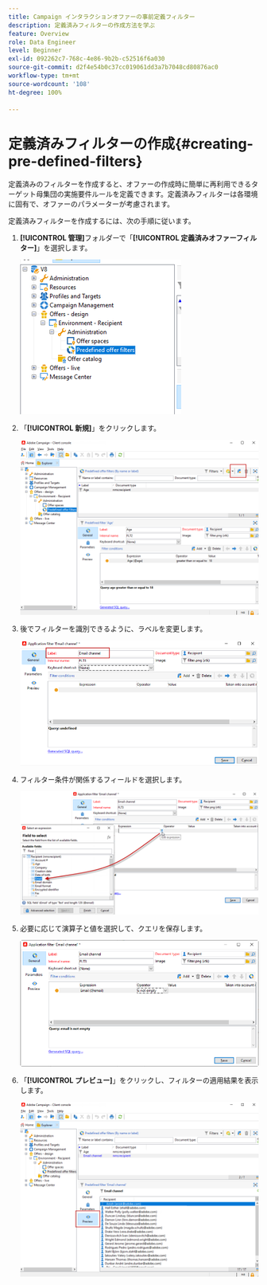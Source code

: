 ```yaml
---
title: Campaign インタラクションオファーの事前定義フィルター
description: 定義済みフィルターの作成方法を学ぶ
feature: Overview
role: Data Engineer
level: Beginner
exl-id: 092262c7-768c-4e86-9b2b-c52516f6a030
source-git-commit: d2f4e54b0c37cc019061dd3a7b7048cd80876ac0
workflow-type: tm+mt
source-wordcount: '108'
ht-degree: 100%

---
```


# 定義済みフィルターの作成{#creating-pre-defined-filters}

定義済みのフィルターを作成すると、オファーの作成時に簡単に再利用できるターゲット母集団の実施要件ルールを定義できます。定義済みフィルターは各環境に固有で、オファーのパラメーターが考慮されます。

定義済みフィルターを作成するには、次の手順に従います。

1. **[!UICONTROL 管理]**&#x200B;フォルダーで「**[!UICONTROL 定義済みオファーフィルター]**」を選択します。

   ![](assets/offer_filter_create_005.png)

1. 「**[!UICONTROL 新規]**」をクリックします。

   ![](assets/offer_filter_create_001.png)

1. 後でフィルターを識別できるように、ラベルを変更します。

   ![](assets/offer_filter_create_002.png)

1. フィルター条件が関係するフィールドを選択します。

   ![](assets/offer_filter_create_003.png)

1. 必要に応じて演算子と値を選択して、クエリを保存します。

   ![](assets/offer_filter_create_004.png)

1. 「**[!UICONTROL プレビュー]**」をクリックし、フィルターの適用結果を表示します。

   ![](assets/offer_filter_create_006.png)
